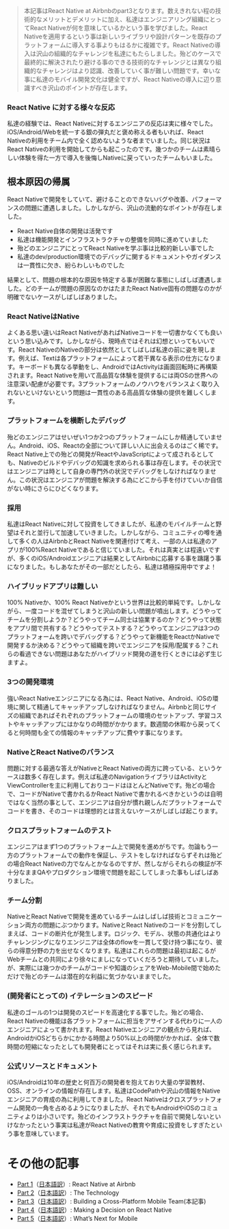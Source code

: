 > 本記事はReact Native at Airbnbのpart3となります。数えきれない程の技術的なメリットとデメリットに加え、私達はエンジニアリング組織にとってReact Nativeが何を意味しているかという事を学びました。React Nativeを適用するという事は新しいライブラリや設計パターンを既存のプラットフォームに導入する事よりもはるかに複雑です。React Nativeの導入は沢山の組織的なチャレンジを私達にもたらしました。殆どのケースで最終的に解決されたり避ける事のできる技術的なチャレンジとは異なり組織的なチャレンジはより認識、改善していく事が難しい問題です。幸いな事に私達のモバイル開発文化は健全ですが、React Nativeの導入に辺り意識すべき沢山のポイントが存在します。

### React Native に対する様々な反応

私達の経験では、React Nativeに対するエンジニアの反応は実に様々でした。iOS/Android/Webを統一する銀の弾丸だと褒め称える者もいれば、React Nativeの利用をチーム内で全く認めないような者までいました。同じ状況はReact Nativeの利用を開始してからも起こったのです。幾つかのチームは素晴らしい体験を得た一方で導入を後悔しNativeに戻っていったチームもいました。

## 根本原因の帰属

React Nativeで開発をしていて、避けることのできないバグや改善、パフォーマンスの問題に遭遇しました。しかしながら、沢山の流動的なポイントが存在しました。

- React Native自体の開発は活発です
- 私達は機能開発とインフラストラクチャの整備を同時に進めていました
- 殆どのエンジニアにとってReact Nativeを学ぶ事は比較的新しい事でした
- 私達のdev/production環境でのデバッグに関するドキュメントやガイダンスは一貫性に欠き、紛らわしいものでした

結果として、問題の根本的な原因を特定する事が困難な事態にしばしば遭遇しました。どのチームが問題の原因なのかはたまたReact Native固有の問題なのかが明確でないケースがしばしばありました。

### React NativeはNative

よくある思い違いはReact NativeがあればNativeコードを一切書かなくても良いという思い込みです。しかしながら、現時点ではそれは幻想といってもいいです。React NativeのNativeの部分は依然としてしばしば私達の前に姿を現します。例えば、Textは各プラットフォームによって若干異なる表示の仕方になります。キーボードも異なる挙動をし、AndroidではActivityは画面回転時に再構築されます。React Nativeを用いて高品質な体験を提供するには両OSの世界への注意深い配慮が必要です。3プラットフォームのノウハウをバランスよく取り入れないといけないという問題は一貫性のある高品質な体験の提供を難しくします。

### プラットフォームを横断したデバッグ

殆どのエンジニアはせいぜい1つか2つのプラットフォームにしか精通していません。Android、iOS、Reactの全部について詳しい人に出会えるのはごく稀です。React Native上での殆どの開発がReactやJavaScriptによって成されるとしても、Nativeのビルドやデバッグの知識を求められる事は存在します。その状況ではエンジニアは時として自身の専門外の状況でデバッグをしなければなりません。この状況はエンジニアが問題を解決する為にどこから手を付けていいか自信がない時にさらにひどくなります。

### 採用

私達はReact Nativeに対して投資をしてきましたが、私達のモバイルチームと野望はそれと並行して加速していきました。しかしながら、コミュニティの噂を通して多くの人はAirbnbとReact Nativeを関連付けて考え、一部の人は私達のアプリが100%React Nativeであると信じていました。それは真実とは程遠いですが、多くのiOS/Androidエンジニアは結果としてAirbnbに応募する事を躊躇う事になりました。もしあなたがその一部だとしたら、私達は積極採用中ですよ！

### ハイブリッドアプリは難しい

100% Nativeか、100% React Nativeかという世界は比較的単純です。しかしながら、一度コードを混ぜてしまうと沢山の新しい問題が噴出します。どうやってチームを分割しようか？どうやってチーム同士は協業するのか？どうやって状態をアプリ間で共有する？どうやってテストする？どうやってエンジニアは3つのプラットフォームを跨いでデバッグする？どうやって新機能をReactかNativeで開発するか決める？どうやって組織を跨いでエンジニアを採用/配属する？これらの看過できない問題はあなたがハイブリッド開発の道を行くときには必ず生じますよ。

### 3つの開発環境

強いReact Nativeエンジニアになる為には、React Native、Android、iOSの環境に関して精通してキャッチアップしなければなりません。Airbnbと同じサイズの組織であればそれぞれのプラットフォームの環境のセットアップ、学習コストやキャッチアップにはかなりの時間がかかります。数週間の休暇から戻ってくると何時間も全ての情報のキャッチアップに費やす事になります。

### NativeとReact Nativeのバランス

問題に対する最適な答えがNativeとReact Nativeの両方に跨っている、というケースは数多く存在します。例えば私達のNavigationライブラリはActivityとViewControllerを主に利用しておりコードはほとんどNativeです。殆どの場合で、コードがNativeで書かれるかReact Nativeで書かれるべきかというのは自明ではなく当然の事として、エンジニアは自分が慣れ親しんだプラットフォームでコードを書き、そのコードは理想的とは言えないケースがしばしば起こります。

### クロスプラットフォームのテスト

エンジニアはまず1つのプラットフォーム上で開発を進めがちです。勿論もう一方のプラットフォームでの動作を保証し、テストをしなければならずそれは殆どの場合React Nativeの力でなんとかなるのですが、然しながらそれらの検証が不十分なままQAやプロダクション環境で問題を起こしてしまった事もしばしばありました。

### チーム分割

NativeとReact Nativeで開発を進めているチームはしばしば技術とコミュニケーション両方の問題にぶつかります。NativeとReact Nativeのコードを分割してしまえば、コードの断片化が発生します。ロジック、モデル、状態の共通化はよりチャレンジングになりエンジニアは全体のflowを一貫して受け持つ事になり、彼らの得意分野の力を出せなくなります。私達はこれらの問題は最初は起こるがWebチームとの共同により徐々にましになっていくだろうと期待していました。が、実際には幾つかのチームがコードや知識のシェアをWeb-Mobile間で始めただけで殆どのチームは潜在的な利益に気づかないままでした。

### (開発者にとっての) イテレーションのスピード

私達のゴールの1つは開発のスピードを高速化する事でした。殆どの場合、React Nativeの機能は各プラットフォームに担当をアサインする代わりに一人のエンジニアによって書かれます。React Nativeエンジニアの観点から見れば、AndroidかiOSどちらかにかかる時間より50%以上の時間がかかれば、全体で数時間の短縮になったとしても開発者にとってはそれは実に長く感じられます。

### 公式リソースとドキュメント

iOS/Androidは10年の歴史と何百万の開発者を抱えており大量の学習教材、OSS、オンラインの情報が存在します。私達はCodePathや沢山の情報をNativeエンジニアの育成の為に利用してきました。React Nativeはクロスプラットフォーム開発の一角を占めるようになりましたが、それでもAndroidやiOSのコミュニティよりは小さいです。殆どのインフラストラクチャを自前で開発しないといけなかったという事実は私達がReact Nativeの教育や育成に投資をしすぎたという事を意味しています。

# その他の記事
- [Part 1](https://medium.com/airbnb-engineering/react-native-at-airbnb-f95aa460be1c)（[日本語訳](https://github.com/react-native-jp/react-native-at-airbnb-jp-translation/blob/master/1-alt-react-native-at-airbnb.md)）: React Native at Airbnb
- [Part 2](https://medium.com/airbnb-engineering/react-native-at-airbnb-the-technology-dafd0b43838)（[日本語訳](https://github.com/react-native-jp/react-native-at-airbnb-jp-translation/blob/master/2-react-native-at-airbnb-the-technology.md)）: The Technology
- [Part 3](https://medium.com/airbnb-engineering/building-a-cross-platform-mobile-team-3e1837b40a88)（[日本語訳](https://github.com/react-native-jp/react-native-at-airbnb-jp-translation/blob/master/3-building-a-cross-platform-mobile-team.md)）: Building a Cross-Platform Mobile Team(本記事)
- [Part 4](https://medium.com/airbnb-engineering/sunsetting-react-native-1868ba28e30a)（[日本語訳](https://github.com/react-native-jp/react-native-at-airbnb-jp-translation/blob/master/4-sunsetting-react-native.md)）: Making a Decision on React Native
- [Part 5](https://medium.com/airbnb-engineering/whats-next-for-mobile-at-airbnb-5e71618576ab)（[日本語訳](https://github.com/react-native-jp/react-native-at-airbnb-jp-translation/blob/master/5-what%E2%80%99s-next-for-mobile-at-airbnb.md)）: What’s Next for Mobile
